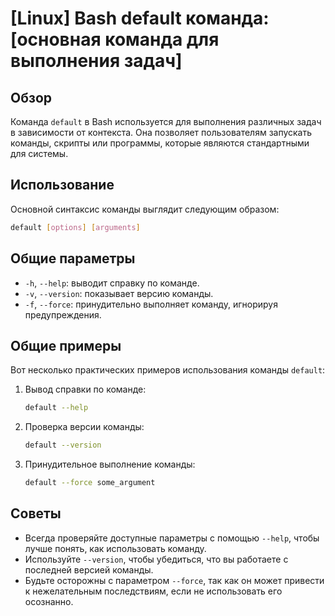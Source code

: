 # [Linux] Bash default команда: [основная команда для выполнения задач]

## Обзор
Команда `default` в Bash используется для выполнения различных задач в зависимости от контекста. Она позволяет пользователям запускать команды, скрипты или программы, которые являются стандартными для системы.

## Использование
Основной синтаксис команды выглядит следующим образом:

```bash
default [options] [arguments]
```

## Общие параметры
- `-h`, `--help`: выводит справку по команде.
- `-v`, `--version`: показывает версию команды.
- `-f`, `--force`: принудительно выполняет команду, игнорируя предупреждения.

## Общие примеры
Вот несколько практических примеров использования команды `default`:

1. Вывод справки по команде:
   ```bash
   default --help
   ```

2. Проверка версии команды:
   ```bash
   default --version
   ```

3. Принудительное выполнение команды:
   ```bash
   default --force some_argument
   ```

## Советы
- Всегда проверяйте доступные параметры с помощью `--help`, чтобы лучше понять, как использовать команду.
- Используйте `--version`, чтобы убедиться, что вы работаете с последней версией команды.
- Будьте осторожны с параметром `--force`, так как он может привести к нежелательным последствиям, если не использовать его осознанно.